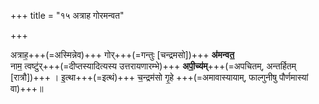 +++
title = "१५ अत्राह गोरमन्वत"

+++

अत्राह॒+++(=अस्मिन्नेव)+++ गोर्+++(=गन्तुः [चन्द्रमसो])+++ **अ॑मन्वत॒**  
नाम॒ त्वष्टु॑र्+++(=दीप्तस्यादित्यस्य उत्तरायणारम्भे)+++ **अपी॒च्य॑म्**+++(=अपचितम्, अन्तर्हितम् [रात्रौ])+++ ।
इ॒त्था+++(=इत्थं)+++ च॒न्द्रम॑सो गृ॒हे +++(=अमावास्यायाम्, फाल्गुनीषु पौर्णमास्यां वा)+++॥
